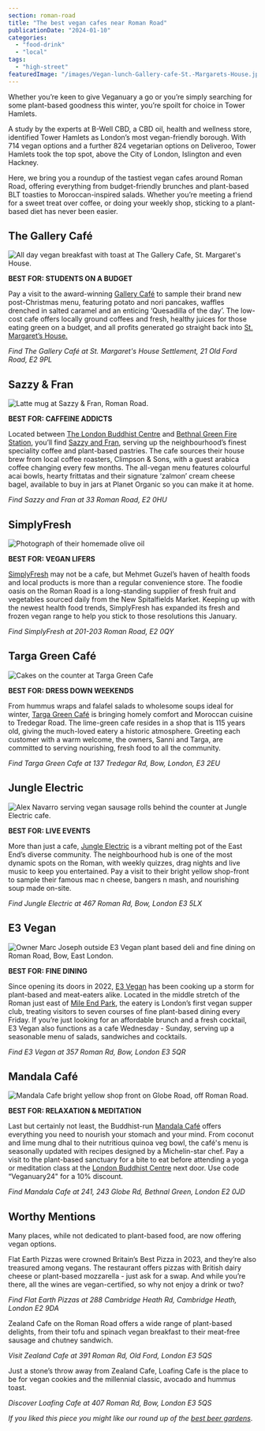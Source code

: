 ```yaml
---
section: roman-road
title: "The best vegan cafes near Roman Road"
publicationDate: "2024-01-10"
categories: 
  - "food-drink"
  - "local"
tags: 
  - "high-street"
featuredImage: "/images/Vegan-lunch-Gallery-cafe-St.-Margarets-House.jpg"
---
```


Whether you’re keen to give Veganuary a go or you’re simply searching for some plant-based goodness this winter, you’re spoilt for choice in Tower Hamlets. 

A study by the experts at B-Well CBD, a CBD oil, health and wellness store, identified Tower Hamlets as London’s most vegan-friendly borough. With 714 vegan options and a further 824 vegetarian options on Deliveroo, Tower Hamlets took the top spot, above the City of London, Islington and even Hackney. 

Here, we bring you a roundup of the tastiest vegan cafes around Roman Road, offering everything from budget-friendly brunches and plant-based BLT toasties to Moroccan-inspired salads. Whether you’re meeting a friend for a sweet treat over coffee, or doing your weekly shop, sticking to a plant-based diet has never been easier. 

## The Gallery Café

![All day vegan breakfast with toast at The Gallery Cafe, St. Margaret's House.](images/All-day-vegan-breakfast-The-Gallery-Cafe-St.-Margarets-House-1024x683.jpg)

**BEST FOR: STUDENTS ON A BUDGET**

Pay a visit to the award-winning [Gallery Café](https://romanroadlondon.com/gallery-cafe-bethnal-green-vegan-food-review/) to sample their brand new post-Christmas menu, featuring potato and nori pancakes, waffles drenched in salted caramel and an enticing ‘Quesadilla of the day’. The low-cost cafe offers locally ground coffees and fresh, healthy juices for those eating green on a budget, and all profits generated go straight back into [St. Margaret’s House.](https://romanroadlondon.com/places/st-margarets-house/)

_Find The Gallery Café at St. Margaret's House Settlement, 21 Old Ford Road, E2 9PL_

## Sazzy & Fran

![Latte mug at Sazzy & Fran, Roman Road.](images/Coffee-Sazzy-and-Fran-1024x683.jpg)

**BEST FOR: CAFFEINE ADDICTS**

Located between [The London Buddhist Centre](https://romanroadlondon.com/london-buddhist-centre-east-london/) and [Bethnal Green Fire Station](https://bethnalgreenlondon.co.uk/bethnal-green-fire-station/), you’ll find [Sazzy and Fran](https://romanroadlondon.com/new-sazzy-and-fran-vegan-cafe/), serving up the neighbourhood’s finest speciality coffee and plant-based pastries. The cafe sources their house brew from local coffee roasters, Climpson & Sons, with a guest arabica coffee changing every few months. The all-vegan menu features colourful acai bowls, hearty frittatas and their signature ‘zalmon’ cream cheese bagel, available to buy in jars at Planet Organic so you can make it at home.

_Find Sazzy and Fran at 33 Roman Road, E2 0HU_

## SimplyFresh

![Photograph of their homemade olive oil](images/Simply-Fresh-Roman-Road-Globe-Town-15.jpg)

**BEST FOR: VEGAN LIFERS**

[SimplyFresh](https://romanroadlondon.com/simply-fresh-globe-town-mehmet-guzel-interview/) may not be a cafe, but Mehmet Guzel’s haven of health foods and local products is more than a regular convenience store. The foodie oasis on the Roman Road is a long-standing supplier of fresh fruit and vegetables sourced daily from the New Spitalfields Market. Keeping up with the newest health food trends, SimplyFresh has expanded its fresh and frozen vegan range to help you stick to those resolutions this January.

_Find SimplyFresh at 201-203 Roman Road, E2 0QY_

## Targa Green Café

![Cakes on the counter at Targa Green Cafe](images/targa-green-cafe-bow-east-london-2.jpg)

**BEST FOR: DRESS DOWN WEEKENDS**

From hummus wraps and falafel salads to wholesome soups ideal for winter, [Targa Green Café](https://romanroadlondon.com/targa-green-cafe-vegan-review/) is bringing homely comfort and Moroccan cuisine to Tredegar Road. The lime-green cafe resides in a shop that is 115 years old, giving the much-loved eatery a historic atmosphere. Greeting each customer with a warm welcome, the owners, Sanni and Targa, are committed to serving nourishing, fresh food to all the community. 

_Find Targa Green Cafe at 137 Tredegar Rd, Bow, London, E3 2EU_

## Jungle Electric

![Alex Navarro serving vegan sausage rolls behind the counter at Jungle Electric cafe.](images/Jungle-electric-vegan-sausage-roll-1024x683.jpg)

**BEST FOR: LIVE EVENTS**

More than just a cafe, [Jungle Electric](https://romanroadlondon.com/discover-bow-jungle-electric-vegan-cafe/) is a vibrant melting pot of the East End’s diverse community. The neighbourhood hub is one of the most dynamic spots on the Roman, with weekly quizzes, drag nights and live music to keep you entertained. Pay a visit to their bright yellow shop-front to sample their famous mac n cheese, bangers n mash, and nourishing soup made on-site. 

_Find Jungle Electric at 467 Roman Rd, Bow, London E3 5LX_

## E3 Vegan

![Owner Marc Joseph outside E3 Vegan plant based deli and fine dining on Roman Road, Bow, East London.](images/E3-Vegan-cafe-Roman-Road-Marc-Joseph-1024x683.jpg)

**BEST FOR: FINE DINING**

Since opening its doors in 2022, [E3 Vegan](https://romanroadlondon.com/e3-vegan-cafe-food-review/) has been cooking up a storm for plant-based and meat-eaters alike. Located in the middle stretch of the Roman just east of [Mile End Park](https://romanroadlondon.com/mile-end-park-history/), the eatery is London’s first vegan supper club, treating visitors to seven courses of fine plant-based dining every Friday. If you’re just looking for an affordable brunch and a fresh cocktail, E3 Vegan also functions as a cafe Wednesday - Sunday, serving up a seasonable menu of salads, sandwiches and cocktails. 

_Find E3 Vegan at 357 Roman Rd, Bow, London E3 5QR_

## Mandala Café

![Mandala Cafe bright yellow shop front on Globe Road, off Roman Road.](images/mandala-cafe-globe-town-1024x683.jpg)

**BEST FOR: RELAXATION & MEDITATION**

Last but certainly not least, the Buddhist-run [Mandala Café](https://romanroadlondon.com/mandala-cafe-opens-london-buddhist-centre-globe-town/) offers everything you need to nourish your stomach and your mind. From coconut and lime mung dhal to their nutritious quinoa veg bowl, the café's menu is seasonally updated with recipes designed by a Michelin-star chef. Pay a visit to the plant-based sanctuary for a bite to eat before attending a yoga or meditation class at the [London Buddhist Centre](https://romanroadlondon.com/london-buddhist-centre-east-london/) next door. Use code “Veganuary24" for a 10% discount.

_Find Mandala Cafe at 241, 243 Globe Rd, Bethnal Green, London E2 0JD_

## Worthy Mentions

Many places, while not dedicated to plant-based food, are now offering vegan options. 

Flat Earth Pizzas were crowned Britain’s Best Pizza in 2023, and they’re also treasured among vegans. The restaurant offers pizzas with British dairy cheese or plant-based mozzarella - just ask for a swap. And while you’re there, all the wines are vegan-certified, so why not enjoy a drink or two? 

_Find Flat Earth Pizzas at 288 Cambridge Heath Rd, Cambridge Heath, London E2 9DA_

Zealand Cafe on the Roman Road offers a wide range of plant-based delights, from their tofu and spinach vegan breakfast to their meat-free sausage and chutney sandwich.

_Visit Zealand Cafe at 391 Roman Rd, Old Ford, London E3 5QS_

Just a stone’s throw away from Zealand Cafe, Loafing Cafe is the place to be for vegan cookies and the millennial classic, avocado and hummus toast. 

_Discover Loafing Cafe at 407 Roman Rd, Bow, London E3 5QS_

_If you liked this piece you might like our round up of the [best beer gardens](https://romanroadlondon.com/best-beer-gardens/)_.
